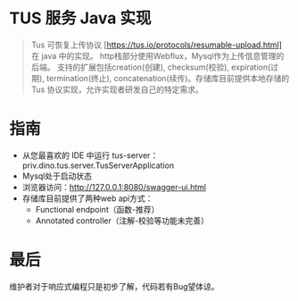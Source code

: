 # TUS 服务 Java 实现
>Tus 可恢复上传协议 [https://tus.io/protocols/resumable-upload.html] 在 java 中的实现。 http栈部分使用Webflux，Mysql作为上传信息管理的后端。
支持的扩展包括creation(创建), checksum(校验), expiration(过期), termination(终止), concatenation(续传)。存储库目前提供本地存储的 Tus 协议实现，允许实现者研发自己的特定需求。

# 指南
* 从您最喜欢的 IDE 中运行 tus-server：priv.dino.tus.server.TusServerApplication
* Mysql处于启动状态
* 浏览器访问：http://127.0.0.1:8080/swagger-ui.html <br>
* 存储库目前提供了两种web api方式：
    * Functional endpoint（函数-推荐） 
    * Annotated controller（注解-校验等功能未完善）

# 最后
维护者对于响应式编程只是初步了解，代码若有Bug望体谅。

